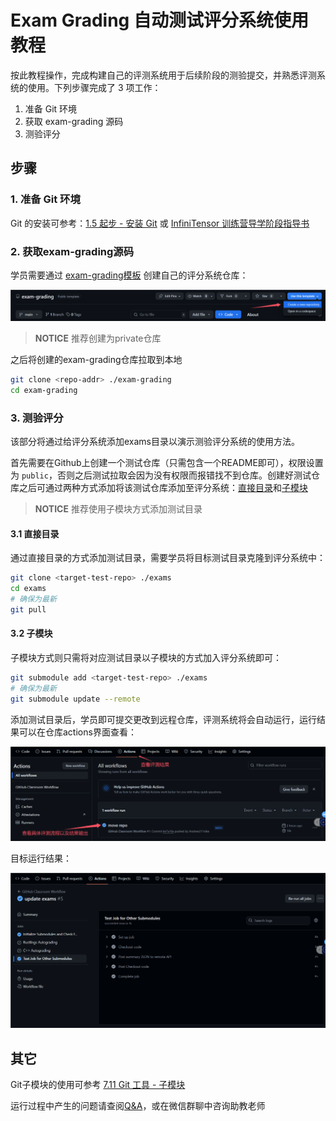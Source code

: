 # Exam Grading 自动测试评分系统使用教程

按此教程操作，完成构建自己的评测系统用于后续阶段的测验提交，并熟悉评测系统的使用。下列步骤完成了 3 项工作：

1. 准备 Git 环境
2. 获取 exam-grading 源码
3. 测验评分

## 步骤

### 1. 准备 Git 环境

Git 的安装可参考：[1.5 起步 - 安装 Git](https://git-scm.com/book/zh/v2/%E8%B5%B7%E6%AD%A5-%E5%AE%89%E8%A3%85-Git) 或 [InfiniTensor 训练营导学阶段指导书](https://17999824wyj.github.io/InfiniTensor-camp-book-stage0/ch1-01.html)

### 2. 获取exam-grading源码

学员需要通过 [exam-grading模板](https://github.com/LearningInfiniTensor/exam-grading) 创建自己的评分系统仓库：

![create-repo](template-create-repo.png)

> **NOTICE** 推荐创建为private仓库

之后将创建的exam-grading仓库拉取到本地

```bash
git clone <repo-addr> ./exam-grading
cd exam-grading
```

### 3. 测验评分

该部分将通过给评分系统添加exams目录以演示测验评分系统的使用方法。

首先需要在Github上创建一个测试仓库（只需包含一个README即可），权限设置为 `public`，否则之后测试拉取会因为没有权限而报错找不到仓库。创建好测试仓库之后可通过两种方式添加将该测试仓库添加至评分系统：[直接目录](#31-直接目录)和[子模块](#32-子模块)

> **NOTICE** 推荐使用子模块方式添加测试目录

#### 3.1 直接目录

通过直接目录的方式添加测试目录，需要学员将目标测试目录克隆到评分系统中：

```bash
git clone <target-test-repo> ./exams
cd exams
# 确保为最新
git pull
```

#### 3.2 子模块

子模块方式则只需将对应测试目录以子模块的方式加入评分系统即可：

```bash
git submodule add <target-test-repo> ./exams
# 确保为最新
git submodule update --remote
```

添加测试目录后，学员即可提交更改到远程仓库，评测系统将会自动运行，运行结果可以在仓库actions界面查看：

![grading](grading-res.png)

目标运行结果：

![expect](expect-res.png)

## 其它

Git子模块的使用可参考 [7.11 Git 工具 - 子模块](https://git-scm.com/book/zh/v2/Git-%E5%B7%A5%E5%85%B7-%E5%AD%90%E6%A8%A1%E5%9D%97)

运行过程中产生的问题请查阅[Q&A](../qa/doc.md)，或在微信群聊中咨询助教老师
